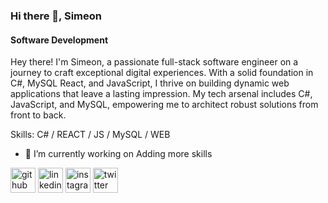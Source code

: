 ### Hi there 👋, Simeon
#### Software Development
Hey there! I'm Simeon, a passionate full-stack software engineer on a journey to craft exceptional digital experiences. With a solid foundation in C#, MySQL React, and JavaScript, I thrive on building dynamic web applications that leave a lasting impression. My tech arsenal includes C#, JavaScript, and MySQL, empowering me to architect robust solutions from front to back.

Skills: C# / REACT / JS / MySQL / WEB

- 🔭 I’m currently working on Adding more skills 


[<img src='https://cdn.jsdelivr.net/npm/simple-icons@3.0.1/icons/github.svg' alt='github' height='40'>](https://github.com/SimeonCoded)  [<img src='https://cdn.jsdelivr.net/npm/simple-icons@3.0.1/icons/linkedin.svg' alt='linkedin' height='40'>](https://www.linkedin.com/in/simeon-olawore-4439291a3/)  [<img src='https://cdn.jsdelivr.net/npm/simple-icons@3.0.1/icons/instagram.svg' alt='instagram' height='40'>](https://www.instagram.com/simeon.coded/)  [<img src='https://cdn.jsdelivr.net/npm/simple-icons@3.0.1/icons/twitter.svg' alt='twitter' height='40'>](https://twitter.com/OlaworeSimeon)  

